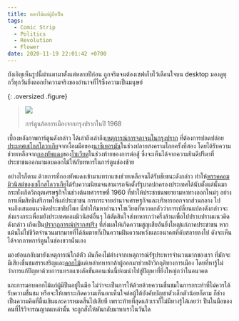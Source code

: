 ```yaml
---
title: ดอกไม้แด่ผู้ถือปืน
tags:
  - Comic Strip
  - Politics
  - Revolution
  - Flower
date: 2020-11-19 22:01:42 +0700
---
```


บังเอิญเห็นรูปนี้ผ่านตามาตั้งแต่หลายปีก่อน ถูกจริตจนต้องเซฟเก็บไว้เตือนใจบน desktop มองดูทุกวี่ทุกวันยิ่งตอกย้ำความจริงของอำนาจที่ไร้ซึ่งความเป็นมนุษย์

{: .oversized .figure}
> ![](/images/random/czechoslovakia-1945-1968.png)
>
> การ์ตูนล้อการเมืองจากกรุงปรากในปี 1968

เบื้องหลังภาพการ์ตูนดังกล่าว ได้เล่าถึงเล่าถึง[เหตุการณ์การจลาจนในกรุงปราก][prague uprising] ที่ต้องการปลดปล่อย[ประเทศเชโกสโลวาเกีย][czechoslovakia]จากเงื้อมมือของ[นาซีเยอรมัน][nazi germany]ในช่วงปลายสงครามโลกครั้งที่สอง โดยได้รับความช่วยเหลือจาก[กองทัพแดง][red army]ของ[โซเวียต][soviet]ในช่วงท้ายของการต่อสู้ ซึ่งจะเห็นได้จากความยินดีปรีดาที่ประชาชนออกมามอบดอกไม้ให้กับทหารในการ์ตูนช่องซ้าย

อย่างไรก็ตาม ด้วยการที่กองทัพแดงเข้ามาแทรกแซงช่วยเหลือจนได้รับชัยชนะดังกล่าว ทำให้[พรรคคอมมิวนิสต์ของเชโกสโลวาเกีย][ksc]ได้รับความนิยมจนสามารถจัดตั้งรัฐบาลปกครองประเทศได้นับตั้งแต่นั้นมา กระทั่งเกิดวิกฤตเศรษฐกิจในช่วงต้นทศวรรษที่ 1960 ที่ทำให้ประชาชนพยายามหาทางออกใหม่ๆ อย่างการเพิ่มสิทธิเสรีภาพให้แก่ประชาชน การกระจายอำนาจเศรษฐกิจและบริหารออกจากส่วนกลาง ไปจนถึงเสนอแนวคิดประชาธิปไตย นี่ทำให้มหาอำนาจโซเวียตที่หวาดกลัวว่าการเปลี่ยนแปลงดังกล่าวจะส่งแรงกระเพื่อมยังประเทศคอมมิวนิสต์อื่นๆ ได้ตัดสินใจส่งทหารกว่าครึ่งล้านเพื่อไปปราบปรามแนวคิดดังกล่าว เกิดเป็น[ปรากฏการณ์ปรากสปริง][prague spring] ที่ส่งผลให้เกิดความสูญเสียอันยิ่งใหญ่แก่ภาคประชาชน หากแม้นไม่ใช่ชีวิตจำนวนมากมายที่ได้ล้มตายก็เป็นความฝันความหวังและอนาคตที่ดับสลายลงไป ดังจะเห็นได้จากภาพการ์ตูนในช่องขวานั่นเอง

มองย้อนกลับมายังเหตุการณ์ใกล้ตัว มันก็คงไม่ต่างจากเหตุการณ์รัฐประหารจำนวนมากของเรา ที่มักจะมีเสียงชื่นชมสรรเสริญและ[ดอกไม้][thai coup flower]แด่เหล่าทหารกล้าผู้ออกมาช่วยฝ่าวิกฤติทางการเมือง โดยที่หารู้ไม่ว่าการแก้ปัญหาด้วยการแทรกแซงลัดขั้นตอนเช่นนี้ย่อมนำไปสู่ปัญหาที่ยิ่งใหญ่กว่าในอนาคต

และการมอบดอกไม้แก่ผู้มีปืนอยู่ในมือ ไม่ว่าจะเป็นการให้ด้วยด้วยความชื่นชมในการกระทำที่ไม่ควรได้รับความชื่นชม หรือจะให้เพราะเกิดความเห็นอกเห็นใจต่อผู้ใต้บังคับบัญชาตัวเล็กตัวน้อยก็ตาม ก็ช่างเป็นความคิดที่ตื้นเขินและควรหมดสิ้นไปเสียที เพราะท้ายที่สุดแล้วเราก็ไม่มีทางรู้ได้เลยว่า ปืนในมือของคนที่ไร้วิจารณญาณเหล่านั้น จะถูกสั่งให้หันกลับมาหาเราในวันใด


[czechoslovakia]: //en.wikipedia.org/wiki/Czechoslovakia
[nazi germany]: //en.wikipedia.org/wiki/Nazi_Germany
[soviet]: //en.wikipedia.org/wiki/Soviet_Union

[red army]: //en.wikipedia.org/wiki/Red_Army
[ksc]: //en.wikipedia.org/wiki/Communist_Party_of_Czechoslovakia

[prague uprising]: //en.wikipedia.org/wiki/Prague_uprising
[prague spring]: //en.wikipedia.org/wiki/Prague_Spring
[thai coup flower]: //www.cbc.ca/1.2658846
